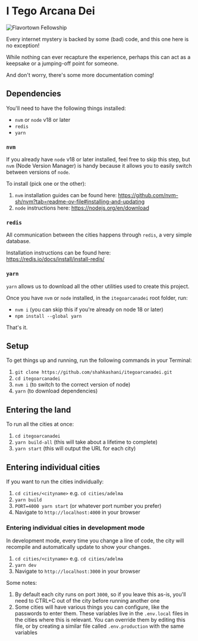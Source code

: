 # I Tego Arcana Dei

![Flavortown Fellowship](https://www.itegoarcanadei.com/itegoarcanadei.webp)

Every internet mystery is backed by some (bad) code, and this one here is no exception!

While nothing can ever recapture the experience, perhaps this can act as a keepsake or a jumping-off point for someone.

And don't worry, there's some more documentation coming!

## Dependencies

You'll need to have the following things installed:

- `nvm` or `node` v18 or later
- `redis`
- `yarn`

### `nvm`

If you already have `node` v18 or later installed, feel free to skip this step, but `nvm` (Node Version Manager) is handy because it allows you to easily switch between versions of `node`.

To install (pick one or the other):

1. `nvm` installation guides can be found here: https://github.com/nvm-sh/nvm?tab=readme-ov-file#installing-and-updating
2. `node` instructions here: https://nodejs.org/en/download

### `redis`

All communication between the cities happens through `redis`, a very simple database.

Installation instructions can be found here: https://redis.io/docs/install/install-redis/

### `yarn`

`yarn` allows us to download all the other utilities used to create this project.

Once you have `nvm` or `node` installed, in the `itegoarcanadei` root folder, run:

- `nvm i` (you can skip this if you're already on node 18 or later)
- `npm install --global yarn`

That's it.

## Setup

To get things up and running, run the following commands in your Terminal:

1. `git clone https://github.com/shahkashani/itegoarcanadei.git`
2. `cd itegoarcanadei`
3. `nvm i` (to switch to the correct version of node)
4. `yarn` (to download dependencies)

## Entering the land

To run all the cities at once:

1. `cd itegoarcanadei`
2. `yarn build-all` (this will take about a lifetime to complete)
3. `yarn start` (this will output the URL for each city)

## Entering individual cities

If you want to run the cities individually:

1. `cd cities/<cityname>` e.g. `cd cities/adelma`
2. `yarn build`
3. `PORT=4000 yarn start` (or whatever port number you prefer)
4. Navigate to `http://localhost:4000` in your browser

### Entering individual cities in development mode

In development mode, every time you change a line of code, the city will recompile and automatically update to show your changes.

1. `cd cities/<cityname>` e.g. `cd cities/adelma`
2. `yarn dev`
3. Navigate to `http://localhost:3000` in your browser

Some notes:

1. By default each city runs on port `3000`, so if you leave this as-is, you'll need to CTRL+C out of the city before running another one
2. Some cities will have various things you can configure, like the passwords to enter them. These variables live in the `.env.local` files in the cities where this is relevant. You can override them by editing this file, or by creating a similar file called `.env.production` with the same variables
